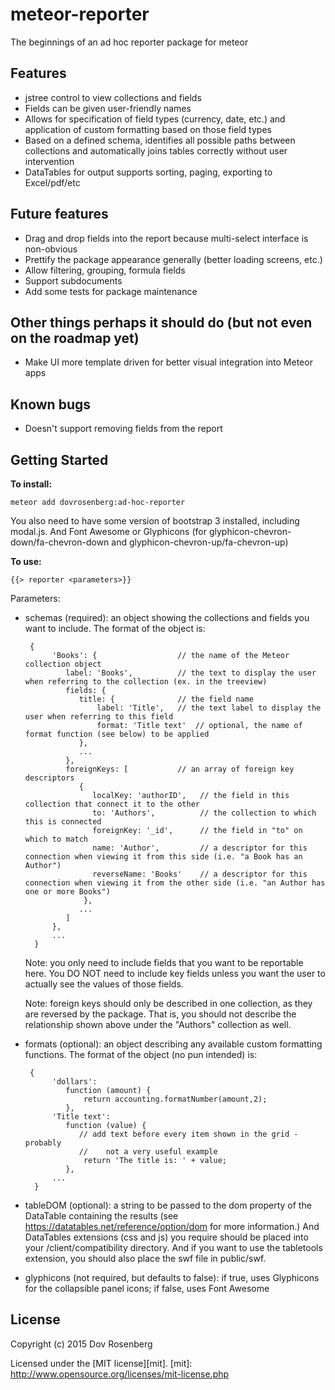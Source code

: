 # meteor-reporter

The beginnings of an ad hoc reporter package for meteor

## Features

* jstree control to view collections and fields
* Fields can be given user-friendly names
* Allows for specification of field types (currency, date, etc.) and application of custom formatting based on those field types
* Based on a defined schema, identifies all possible paths between collections and automatically joins tables correctly without user intervention
* DataTables for output supports sorting, paging, exporting to Excel/pdf/etc

## Future features
* Drag and drop fields into the report because multi-select interface is non-obvious
* Prettify the package appearance generally (better loading screens, etc.)
* Allow filtering, grouping, formula fields
* Support subdocuments
* Add some tests for package maintenance

## Other things perhaps it should do (but not even on the roadmap yet)
* Make UI more template driven for better visual integration into Meteor apps

## Known bugs
* Doesn't support removing fields from the report

## Getting Started

**To install:**

`meteor add dovrosenberg:ad-hoc-reporter`

You also need to have some version of bootstrap 3 installed, including modal.js.  And Font Awesome or Glyphicons (for glyphicon-chevron-down/fa-chevron-down and  glyphicon-chevron-up/fa-chevron-up)

**To use:**

    {{> reporter <parameters>}}

Parameters:
* schemas (required): an object showing the collections and fields you want to include. The format of the object is:

       {
            'Books': {                  // the name of the Meteor collection object
               label: 'Books',          // the text to display the user when referring to the collection (ex. in the treeview)
               fields: {
                  title: {              // the field name
                      label: 'Title',   // the text label to display the user when referring to this field
                      format: 'Title text'  // optional, the name of format function (see below) to be applied
                  },
                  ...
               },
               foreignKeys: [           // an array of foreign key descriptors
                  {
                     localKey: 'authorID',   // the field in this collection that connect it to the other
                     to: 'Authors',          // the collection to which this is connected
                     foreignKey: '_id',      // the field in "to" on which to match
                     name: 'Author',         // a descriptor for this connection when viewing it from this side (i.e. "a Book has an Author")
                     reverseName: 'Books'    // a descriptor for this connection when viewing it from the other side (i.e. "an Author has one or more Books")
                   },
                  ...
               ]
            },
            ...
        }

   Note: you only need to include fields that you want to be reportable here.  You DO NOT need to include key fields unless you want the user to actually see the values of those fields.

   Note: foreign keys should only be described in one collection, as they are reversed by the package.  That is, you should not describe the relationship shown above under the "Authors" collection as well.  
* formats (optional): an object describing any available custom formatting functions.  The format of the object (no pun intended) is:

       {
            'dollars':
               function (amount) {
            	   return accounting.formatNumber(amount,2);
               },
            'Title text':
               function (value) {
                  // add text before every item shown in the grid - probably
                  //    not a very useful example
            	   return 'The title is: ' + value;
               },
            ...
        }

* tableDOM (optional): a string to be passed to the dom property of the DataTable containing the results (see https://datatables.net/reference/option/dom for more information.)  And DataTables extensions (css and js) you require should be placed into your /client/compatibility directory.  And if you want to use the tabletools extension, you should also place the swf file in public/swf.
* glyphicons (not required, but defaults to false): if true, uses Glyphicons for the collapsible panel icons; if false, uses Font Awesome


## License
Copyright (c) 2015 Dov Rosenberg

Licensed under the [MIT license][mit].
[mit]: http://www.opensource.org/licenses/mit-license.php
